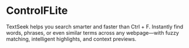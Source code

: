 # ControlFLite
TextSeek helps you search smarter and faster than Ctrl + F. Instantly find words, phrases, or even similar terms across any webpage—with fuzzy matching, intelligent highlights, and context previews.
